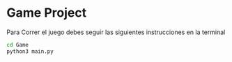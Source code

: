 # Game Project


Para Correr el juego debes seguir las siguientes instrucciones en la terminal

```sh
cd Game
python3 main.py
```
